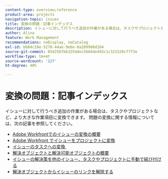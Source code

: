 ```yaml
---
content-type: overview;reference
product-area: projects
navigation-topic: issues
title: 変換の問題：記事インデックス
description: イシューに対して行うべき追加の作業がある場合は、タスクやプロジェクトなど、より大きな作業項目に変換できます。 イシューの変換について詳しくは、以下の記事を参照してください。
author: Alina
feature: Work Management
recommendations: noDisplay, noCatalog
exl-id: bb84c18e-5270-44ae-9e6e-0a2099d6d164
source-git-commit: 0542587bb3254dec5664de493c1c321528cf7f3e
workflow-type: tm+mt
source-wordcount: '127'
ht-degree: 40%

---
```


# 変換の問題：記事インデックス

<!--Audited: 08/2025-->

イシューに対して行うべき追加の作業がある場合は、タスクやプロジェクトなど、より大きな作業項目に変換できます。 問題の変換に関する情報については、次の記事を参照してください。

* [Adobe Workfrontでのイシューの変換の概要](../../../manage-work/issues/convert-issues/convert-issues.md)
* [Adobe Workfront でイシューをプロジェクトに変換](../../../manage-work/issues/convert-issues/convert-issue-to-project.md)
* [&#x200B; イシューのタスクへの変換 &#x200B;](../../../manage-work/issues/convert-issues/convert-issue-to-task.md)
* [解決オブジェクトと解決可能オブジェクトの概要](../../../manage-work/issues/convert-issues/resolving-and-resolvable-objects.md)
* [イシューの解決策を他のイシュー、タスクやプロジェクトに手動で結び付ける](../../../manage-work/issues/convert-issues/manually-tie-resolution-of-issue-to-ptis.md)
* [解決オブジェクトからイシューのリンクを解除する](../../../manage-work/issues/convert-issues/unlink-issues-from-resolvable-objects.md)

